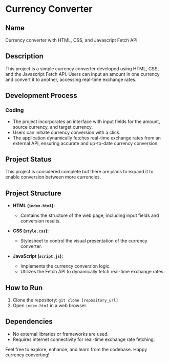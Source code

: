 # Currency Converter

## Name
Currency converter with HTML, CSS, and Javascript Fetch API

## Description
This project is a simple currency converter developed using HTML, CSS, and the Javascript Fetch API. Users can input an amount in one currency and convert it to another, accessing real-time exchange rates.

## Development Process

### Coding

- The project incorporates an interface with input fields for the amount, source currency, and target currency.
- Users can initiate currency conversion with a click.
- The application dynamically fetches real-time exchange rates from an external API, ensuring accurate and up-to-date currency conversion.

## Project Status

This project is considered complete but there are plans to expand it to enable conversion between more currencies.

## Project Structure

- **HTML (`index.html`):**
  - Contains the structure of the web page, including input fields and conversion results.

- **CSS (`style.css`):**
  - Stylesheet to control the visual presentation of the currency converter.

- **JavaScript (`script.js`):**
  - Implements the currency conversion logic.
  - Utilizes the Fetch API to dynamically fetch real-time exchange rates.

## How to Run

1. Clone the repository: `git clone [repository_url]`
2. Open `index.html` in a web browser.

## Dependencies

- No external libraries or frameworks are used.
- Requires internet connectivity for real-time exchange rate fetching.

Feel free to explore, enhance, and learn from the codebase. Happy currency converting!
